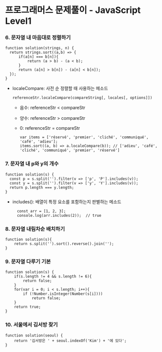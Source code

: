 # 프로그래머스 문제풀이 - JavaScript Level1
### 6. 문자열 내 마음대로 정렬하기
    function solution(strings, n) {
      return strings.sort((a,b) => {
          if(a[n] === b[n]){
              return (a > b) - (a < b);
          }
          return (a[n] > b[n]) - (a[n] < b[n]);
      });
    }
    
- localeCompare: 사전 순 정렬할 때 사용하는 메소드

      referenceStr.localeCompare(compareString[, locales[, options]])
      
  - 음수: referenceStr < compareStr 
  
  - 양수: referenceStr > compareStr
  
  - 0: referenceStr = compareStr
      
        var items = ['réservé', 'premier', 'cliché', 'communiqué', 'café', 'adieu'];
        items.sort((a, b) => a.localeCompare(b)); // ['adieu', 'café', 'cliché', 'communiqué', 'premier', 'réservé']
  
  
### 7. 문자열 내 p와 y의 개수
    function solution(s) {
      const p = s.split('').filter(v => ['p', 'P'].includes(v));
      const y = s.split('').filter(v => ['y', 'Y'].includes(v));
      return p.length === y.length;
    }
    
- includes(): 배열이 특정 요소를 포함하는지 판별하는 메소드

        const arr = [1, 2, 3];
        console.log(arr.includes(2));  // true
  
### 8. 문자열 내림차순 배치하기
    function solution(s){
        return s.split('').sort().reverse().join('');
    }
    
### 9. 문자열 다루기 기본
    function solution(s) {
        if(s.length != 4 && s.length != 6){
            return false;
        }
        for(var i = 0; i < s.length; i++){
            if (!Number.isInteger(Number(s[i])))
                return false;
        }
        return true;
    }

### 10. 서울에서 김서방 찾기
    function solution(seoul) {
        return '김서방은 ' + seoul.indexOf('Kim') + '에 있다';
    }
